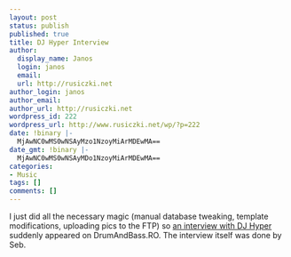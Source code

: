 ```yaml
---
layout: post
status: publish
published: true
title: DJ Hyper Interview
author:
  display_name: Janos
  login: janos
  email: 
  url: http://rusiczki.net
author_login: janos
author_email: 
author_url: http://rusiczki.net
wordpress_id: 222
wordpress_url: http://www.rusiczki.net/wp/?p=222
date: !binary |-
  MjAwNC0wMS0wNSAyMzo1NzoyMiArMDEwMA==
date_gmt: !binary |-
  MjAwNC0wMS0wNSAyMDo1NzoyMiArMDEwMA==
categories:
- Music
tags: []
comments: []
---
```

<p>I just did all the necessary magic (manual database tweaking, template modifications, uploading pics to the FTP) so <a href="http://www.drumandbass.ro/dnb/interviews/dj_hyper/" title="Yeah! Yeah! Go read! It's interesting!">an interview with DJ Hyper</a> suddenly appeared on DrumAndBass.RO. The interview itself was done by Seb.</p>
